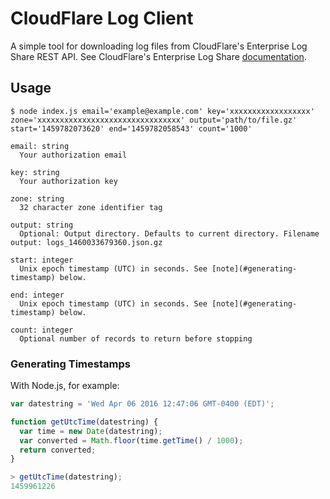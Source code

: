 # CloudFlare Log Client

A simple tool for downloading log files from CloudFlare's Enterprise Log Share REST API. See CloudFlare's Enterprise Log Share [documentation](https://support.cloudflare.com/hc/en-us/articles/216672448-Enterprise-Log-Share-REST-API).

## Usage

```
$ node index.js email='example@example.com' key='xxxxxxxxxxxxxxxxxx' zone='xxxxxxxxxxxxxxxxxxxxxxxxxxxxxxxx' output='path/to/file.gz' start='1459782073620' end='1459782058543' count='1000'

email: string
  Your authorization email

key: string
  Your authorization key

zone: string
  32 character zone identifier tag

output: string
  Optional: Output directory. Defaults to current directory. Filename output: logs_1460033679360.json.gz

start: integer
  Unix epoch timestamp (UTC) in seconds. See [note](#generating-timestamp) below.

end: integer
  Unix epoch timestamp (UTC) in seconds. See [note](#generating-timestamp) below.

count: integer
  Optional number of records to return before stopping

```

### Generating Timestamps

With Node.js, for example:

```js
var datestring = 'Wed Apr 06 2016 12:47:06 GMT-0400 (EDT)';

function getUtcTime(datestring) {
  var time = new Date(datestring);
  var converted = Math.floor(time.getTime() / 1000);
  return converted;
}

> getUtcTime(datestring);
1459961226

```
